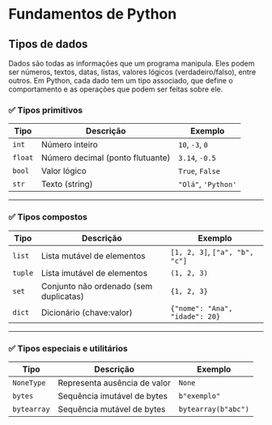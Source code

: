 # Fundamentos de Python

## Tipos de dados
Dados são todas as informações que um programa manipula. Eles podem ser números, textos, datas, listas, valores lógicos (verdadeiro/falso), entre outros. Em Python, cada dado tem um tipo associado, que define o comportamento e as operações que podem ser feitas sobre ele.

### ✅ Tipos primitivos

| Tipo    | Descrição                        | Exemplo             |
| ------- | -------------------------------- | ------------------- |
| `int`   | Número inteiro                   | `10`, `-3`, `0`     |
| `float` | Número decimal (ponto flutuante) | `3.14`, `-0.5`      |
| `bool`  | Valor lógico                     | `True`, `False`     |
| `str`   | Texto (string)                   | `"Olá"`, `'Python'` |

---

### ✅ Tipos compostos

| Tipo    | Descrição                              | Exemplo                        |
| ------- | -------------------------------------- | ------------------------------ |
| `list`  | Lista mutável de elementos             | `[1, 2, 3]`, `["a", "b", "c"]` |
| `tuple` | Lista imutável de elementos            | `(1, 2, 3)`                    |
| `set`   | Conjunto não ordenado (sem duplicatas) | `{1, 2, 3}`                    |
| `dict`  | Dicionário (chave:valor)               | `{"nome": "Ana", "idade": 20}` |

---

### ✅ Tipos especiais e utilitários

| Tipo        | Descrição                    | Exemplo             |
| ----------- | ---------------------------- | ------------------- |
| `NoneType`  | Representa ausência de valor | `None`              |
| `bytes`     | Sequência imutável de bytes  | `b"exemplo"`        |
| `bytearray` | Sequência mutável de bytes   | `bytearray(b"abc")` |

